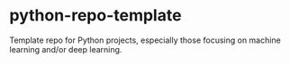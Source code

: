 # python-repo-template
Template repo for Python projects, especially those focusing on machine learning and/or deep learning.

